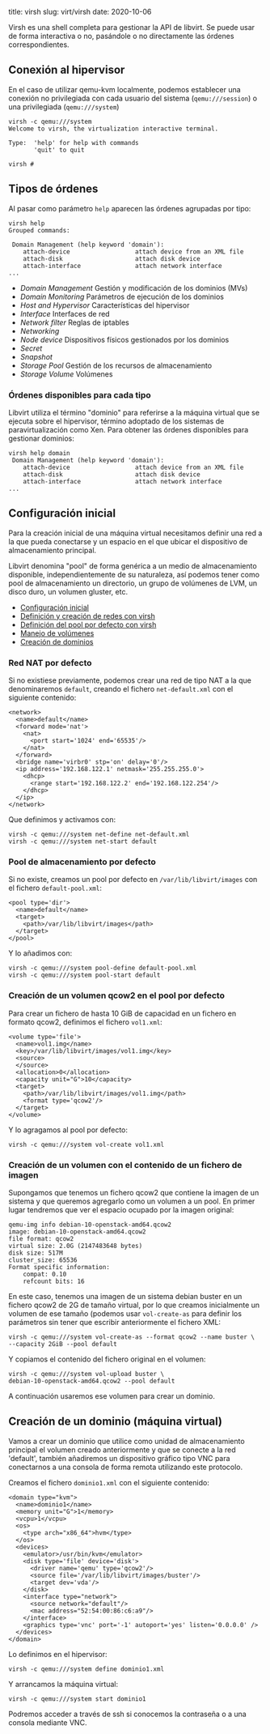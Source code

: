 title: virsh
slug: virt/virsh
date: 2020-10-06

Virsh es una shell completa para gestionar la API de libvirt. Se puede
usar de forma interactiva o no, pasándole o no directamente las
órdenes correspondientes.

## Conexión al hipervisor

En el caso de utilizar qemu-kvm localmente, podemos establecer una
conexión no privilegiada con cada usuario del sistema
(`qemu:///session`) o una privilegiada (`qemu:///system`)

```
virsh -c qemu:///system
Welcome to virsh, the virtualization interactive terminal.

Type:  'help' for help with commands
       'quit' to quit

virsh # 
```

## Tipos de órdenes

Al pasar como parámetro `help` aparecen las órdenes agrupadas por
tipo:

```
virsh help
Grouped commands:

 Domain Management (help keyword 'domain'):
    attach-device                  attach device from an XML file
    attach-disk                    attach disk device
    attach-interface               attach network interface
...
```

* *Domain Management* Gestión y modificación de los dominios (MVs)
* *Domain Monitoring* Parámetros de ejecución de los dominios
* *Host and Hypervisor* Características del hipervisor
* *Interface* Interfaces de red
* *Network filter* Reglas de iptables
* *Networking*
* *Node device* Dispositivos físicos gestionados por los dominios
* *Secret*
* *Snapshot*
* *Storage Pool* Gestión de los recursos de almacenamiento
* *Storage Volume* Volúmenes

### Órdenes disponibles para cada tipo

Libvirt utiliza el término "dominio" para referirse a la máquina
virtual que se ejecuta sobre el hipervisor, término adoptado de los
sistemas de paravirtualización como Xen. Para obtener las órdenes
disponibles para gestionar dominios:

```
virsh help domain
 Domain Management (help keyword 'domain'):
    attach-device                  attach device from an XML file
    attach-disk                    attach disk device
    attach-interface               attach network interface
...
```


## Configuración inicial

Para la creación inicial de una máquina virtual necesitamos definir
una red a la que pueda conectarse y un espacio en el que ubicar el
dispositivo de almacenamiento principal.

Libvirt denomina "pool" de forma genérica a un medio de almacenamiento
disponible, independientemente de su naturaleza, así podemos tener
como pool de almacenamiento un directorio, un grupo de volúmenes de
LVM, un disco duro, un volumen gluster, etc.

* [Configuración inicial](https://youtu.be/g9TxR-vH7vA)
* [Definición y creación de redes con virsh](https://youtu.be/HKq1Z7ZgFRA)
* [Definición del pool por defecto con virsh](https://youtu.be/0Tp2uzGU-8I)
* [Manejo de volúmenes](https://youtu.be/w91tHGYfBtQ)
* [Creación de dominios](https://youtu.be/Ugz7TN6gUO0)

### Red NAT por defecto

Si no existiese previamente, podemos crear una red de tipo NAT a la
que denominaremos `default`, creando el fichero `net-default.xml` con
el siguiente contenido:

```
<network>
  <name>default</name>
  <forward mode='nat'>
    <nat>
      <port start='1024' end='65535'/>
    </nat>
  </forward>
  <bridge name='virbr0' stp='on' delay='0'/>
  <ip address='192.168.122.1' netmask='255.255.255.0'>
    <dhcp>
      <range start='192.168.122.2' end='192.168.122.254'/>
    </dhcp>
  </ip>
</network>
```

Que definimos y activamos con:

```
virsh -c qemu:///system net-define net-default.xml
virsh -c qemu:///system net-start default
```

### Pool de almacenamiento por defecto

Si no existe, creamos un pool por defecto en `/var/lib/libvirt/images`
con el fichero `default-pool.xml`:

```
<pool type='dir'>
  <name>default</name>
  <target>
    <path>/var/lib/libvirt/images</path>
  </target>
</pool>
```

Y lo añadimos con:

```
virsh -c qemu:///system pool-define default-pool.xml
virsh -c qemu:///system pool-start default
```

### Creación de un volumen qcow2 en el pool por defecto

Para crear un fichero de hasta 10 GiB de capacidad en un fichero en
formato qcow2, definimos el fichero `vol1.xml`:

```
<volume type='file'>
  <name>vol1.img</name>
  <key>/var/lib/libvirt/images/vol1.img</key>
  <source>
  </source>
  <allocation>0</allocation>
  <capacity unit="G">10</capacity>
  <target>
    <path>/var/lib/libvirt/images/vol1.img</path>
    <format type='qcow2'/>
  </target>
</volume>
```

Y lo agragamos al pool por defecto:

```
virsh -c qemu:///system vol-create vol1.xml
```

### Creación de un volumen con el contenido de un fichero de imagen

Supongamos que tenemos un fichero qcow2 que contiene la imagen de un
sistema y que queremos agregarlo como un volumen a un pool. En primer
lugar tendremos que ver el espacio ocupado por la imagen original:

```
qemu-img info debian-10-openstack-amd64.qcow2 
image: debian-10-openstack-amd64.qcow2
file format: qcow2
virtual size: 2.0G (2147483648 bytes)
disk size: 517M
cluster_size: 65536
Format specific information:
    compat: 0.10
    refcount bits: 16
```

En este caso, tenemos una imagen de un sistema debian buster en un
fichero qcow2 de 2G de tamaño virtual, por lo que creamos inicialmente
un volumen de ese tamaño (podemos usar `vol-create-as` para definir
los parámetros sin tener que escribir anteriormente el fichero XML:

```
virsh -c qemu:///system vol-create-as --format qcow2 --name buster \
--capacity 2GiB --pool default
```

Y copiamos el contenido del fichero original en el volumen:

```
virsh -c qemu:///system vol-upload buster \
debian-10-openstack-amd64.qcow2 --pool default
```

A continuación usaremos ese volumen para crear un dominio.

## Creación de un dominio (máquina virtual)

Vamos a crear un dominio que utilice como unidad de almacenamiento
principal el volumen creado anteriormente y que se conecte a la red
'default', también añadiremos un dispositivo gráfico tipo VNC para
conectarnos a una consola de forma remota utilizando este protocolo.

Creamos el fichero `dominio1.xml` con el siguiente contenido:

```
<domain type="kvm">
  <name>dominio1</name>
  <memory unit="G">1</memory>
  <vcpu>1</vcpu>
  <os>
    <type arch="x86_64">hvm</type>
  </os>
  <devices>
    <emulator>/usr/bin/kvm</emulator>
    <disk type='file' device='disk'>
      <driver name='qemu' type='qcow2'/>
      <source file='/var/lib/libvirt/images/buster'/>
      <target dev='vda'/>
    </disk>
    <interface type="network">
      <source network="default"/>
      <mac address="52:54:00:86:c6:a9"/>
    </interface>
    <graphics type='vnc' port='-1' autoport='yes' listen='0.0.0.0' />
  </devices>
</domain>
```

Lo definimos en el hipervisor:

```
virsh -c qemu:///system define dominio1.xml
```

Y arrancamos la máquina virtual:

```
virsh -c qemu:///system start dominio1
```

Podremos acceder a través de ssh si conocemos la contraseña o a una
consola mediante VNC.
